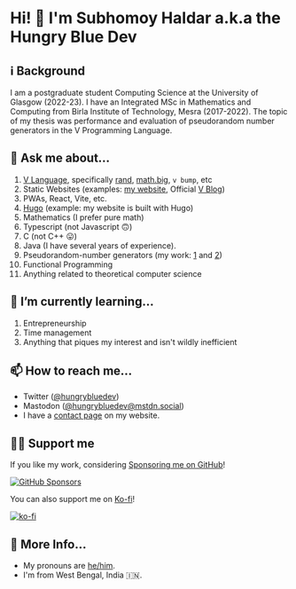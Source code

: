 # Hi! 👋 I'm Subhomoy Haldar a.k.a the Hungry Blue Dev

## ℹ Background

I am a postgraduate student Computing Science at the University of Glasgow (2022-23). I have an Integrated MSc in Mathematics and Computing from Birla Institute of Technology, Mesra (2017-2022). The topic of my thesis was performance and evaluation of pseudorandom number generators in the V Programming Language.

## 💬 Ask me about...

1. [V Language](https://vlang.io), specifically [rand](https://modules.vlang.io/rand.html), [math.big](https://modules.vlang.io/math.big.html), `v bump`, etc
2. Static Websites (examples: [my website](http://hungrybluedev.in/), Official [V Blog](https://blog.vlang.io/))
3. PWAs, React, Vite, etc.
4. [Hugo](https://gohugo.io/) (example: my website is built with Hugo)
5. Mathematics (I prefer pure math)
6. Typescript (not Javascript 🙃)
7. C (not C++ 😛)
8. Java (I have several years of experience).
9. Pseudorandom-number generators (my work: [1](https://github.com/vlang/v/pull/5143) and [2](https://github.com/vlang/v/pull/5289))
10. Functional Programming
11. Anything related to theoretical computer science


## 🌱 I’m currently learning...

1. Entrepreneurship
2. Time management
3. Anything that piques my interest and isn't wildly inefficient

## 📫 How to reach me...

* Twitter ([@hungrybluedev](https://twitter.com/hungrybluedev/))
* Mastodon ([@hungrybluedev@mstdn.social](https://mstdn.social/@hungrybluedev))
* I have a [contact page](https://hungrybluedev.in/contact/) on my website.

## 🤝🏼 Support me

If you like my work, considering [Sponsoring me on GitHub](https://github.com/sponsors/hungrybluedev)!

[![GitHub Sponsors](https://img.shields.io/static/v1?label=Sponsor&message=%E2%9D%A4&logo=GitHub&color=%23fe8e86)](https://github.com/sponsors/hungrybluedev)

You can also support me on [Ko-fi](https://ko-fi.com/hungrybluedev)!

[![ko-fi](https://ko-fi.com/img/githubbutton_sm.svg)](https://ko-fi.com/I2I31TIDW)

## 📃 More Info...

* My pronouns are [he/him](http://pronoun.is/he).
* I'm from West Bengal, India 🇮🇳.

<!--
**hungrybluedev/hungrybluedev** is a ✨ _special_ ✨ repository because its `README.md` (this file) appears on your GitHub profile.

Here are some ideas to get you started:

- 🔭 I’m currently working on ...
- 🌱 I’m currently learning ...
- 👯 I’m looking to collaborate on ...
- 🤔 I’m looking for help with ...
- 💬 Ask me about ...
- 📫 How to reach me: ...
- 😄 Pronouns: ...
- ⚡ Fun fact: ...
-->

